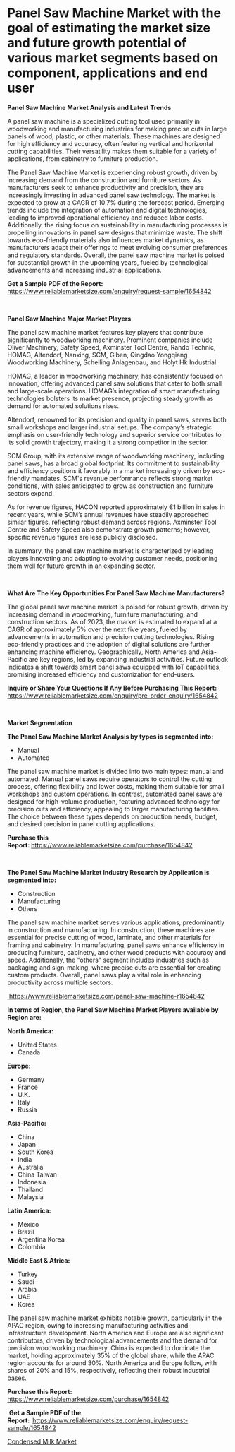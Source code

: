 <p><h1>Panel Saw Machine Market with the goal of estimating the market size and future growth potential of various market segments based on component, applications and end user</h1></p><p><strong>Panel Saw Machine Market Analysis and Latest Trends</strong></p>
<p><p>A panel saw machine is a specialized cutting tool used primarily in woodworking and manufacturing industries for making precise cuts in large panels of wood, plastic, or other materials. These machines are designed for high efficiency and accuracy, often featuring vertical and horizontal cutting capabilities. Their versatility makes them suitable for a variety of applications, from cabinetry to furniture production.</p><p>The Panel Saw Machine Market is experiencing robust growth, driven by increasing demand from the construction and furniture sectors. As manufacturers seek to enhance productivity and precision, they are increasingly investing in advanced panel saw technology. The market is expected to grow at a CAGR of 10.7% during the forecast period. Emerging trends include the integration of automation and digital technologies, leading to improved operational efficiency and reduced labor costs. Additionally, the rising focus on sustainability in manufacturing processes is propelling innovations in panel saw designs that minimize waste. The shift towards eco-friendly materials also influences market dynamics, as manufacturers adapt their offerings to meet evolving consumer preferences and regulatory standards. Overall, the panel saw machine market is poised for substantial growth in the upcoming years, fueled by technological advancements and increasing industrial applications.</p></p>
<p><strong>Get a Sample PDF of the Report:&nbsp;</strong> <a href="https://www.reliablemarketsize.com/enquiry/request-sample/1654842?utm_campaign=2526&utm_medium=2&utm_source=Github&utm_content=ia&utm_term=06032025&utm_id=panel-saw-machine">https://www.reliablemarketsize.com/enquiry/request-sample/1654842</a></p>
<p>&nbsp;</p>
<p><strong>Panel Saw Machine Major Market Players</strong></p>
<p><p>The panel saw machine market features key players that contribute significantly to woodworking machinery. Prominent companies include Oliver Machinery, Safety Speed, Axminster Tool Centre, Rando Technic, HOMAG, Altendorf, Nanxing, SCM, Giben, Qingdao Yongqiang Woodworking Machinery, Schelling Anlagenbau, and Holyt Hk Industrial. </p><p>HOMAG, a leader in woodworking machinery, has consistently focused on innovation, offering advanced panel saw solutions that cater to both small and large-scale operations. HOMAG’s integration of smart manufacturing technologies bolsters its market presence, projecting steady growth as demand for automated solutions rises.</p><p>Altendorf, renowned for its precision and quality in panel saws, serves both small workshops and larger industrial setups. The company’s strategic emphasis on user-friendly technology and superior service contributes to its solid growth trajectory, making it a strong competitor in the sector.</p><p>SCM Group, with its extensive range of woodworking machinery, including panel saws, has a broad global footprint. Its commitment to sustainability and efficiency positions it favorably in a market increasingly driven by eco-friendly mandates. SCM's revenue performance reflects strong market conditions, with sales anticipated to grow as construction and furniture sectors expand.</p><p>As for revenue figures, HACON reported approximately €1 billion in sales in recent years, while SCM’s annual revenues have steadily approached similar figures, reflecting robust demand across regions. Axminster Tool Centre and Safety Speed also demonstrate growth patterns; however, specific revenue figures are less publicly disclosed. </p><p>In summary, the panel saw machine market is characterized by leading players innovating and adapting to evolving customer needs, positioning them well for future growth in an expanding sector.</p></p>
<p>&nbsp;</p>
<p><strong>What Are The Key Opportunities For Panel Saw Machine Manufacturers?</strong></p>
<p><p>The global panel saw machine market is poised for robust growth, driven by increasing demand in woodworking, furniture manufacturing, and construction sectors. As of 2023, the market is estimated to expand at a CAGR of approximately 5% over the next five years, fueled by advancements in automation and precision cutting technologies. Rising eco-friendly practices and the adoption of digital solutions are further enhancing machine efficiency. Geographically, North America and Asia-Pacific are key regions, led by expanding industrial activities. Future outlook indicates a shift towards smart panel saws equipped with IoT capabilities, promising increased efficiency and customization for end-users.</p></p>
<p><strong>Inquire or Share Your Questions If Any Before Purchasing This Report:</strong> <a href="https://www.reliablemarketsize.com/enquiry/pre-order-enquiry/1654842?utm_campaign=2526&utm_medium=2&utm_source=Github&utm_content=ia&utm_term=06032025&utm_id=panel-saw-machine">https://www.reliablemarketsize.com/enquiry/pre-order-enquiry/1654842</a></p>
<p>&nbsp;</p>
<p><strong>Market Segmentation</strong></p>
<p><strong>The Panel Saw Machine Market Analysis by types is segmented into:</strong></p>
<p><ul><li>Manual</li><li>Automated</li></ul></p>
<p><p>The panel saw machine market is divided into two main types: manual and automated. Manual panel saws require operators to control the cutting process, offering flexibility and lower costs, making them suitable for small workshops and custom operations. In contrast, automated panel saws are designed for high-volume production, featuring advanced technology for precision cuts and efficiency, appealing to larger manufacturing facilities. The choice between these types depends on production needs, budget, and desired precision in panel cutting applications.</p></p>
<p><strong>Purchase this Report:&nbsp;</strong><a href="https://www.reliablemarketsize.com/purchase/1654842?utm_campaign=2526&utm_medium=2&utm_source=Github&utm_content=ia&utm_term=06032025&utm_id=panel-saw-machine">https://www.reliablemarketsize.com/purchase/1654842</a></p>
<p>&nbsp;</p>
<p><strong>The Panel Saw Machine Market Industry Research by Application is segmented into:</strong></p>
<p><ul><li>Construction</li><li>Manufacturing</li><li>Others</li></ul></p>
<p><p>The panel saw machine market serves various applications, predominantly in construction and manufacturing. In construction, these machines are essential for precise cutting of wood, laminate, and other materials for framing and cabinetry. In manufacturing, panel saws enhance efficiency in producing furniture, cabinetry, and other wood products with accuracy and speed. Additionally, the "others" segment includes industries such as packaging and sign-making, where precise cuts are essential for creating custom products. Overall, panel saws play a vital role in enhancing productivity across multiple sectors.</p></p>
<p><a href="https://www.reliablemarketsize.com/panel-saw-machine-r1654842?utm_campaign=2526&utm_medium=2&utm_source=Github&utm_content=ia&utm_term=06032025&utm_id=panel-saw-machine">&nbsp;https://www.reliablemarketsize.com/panel-saw-machine-r1654842</a></p>
<p><strong>In terms of Region, the Panel Saw Machine Market Players available by Region are:</strong></p>
<p>
    <p> <strong> North America: </strong>
        <ul>
            <li>United States</li>
            <li>Canada</li>
        </ul>
        </p> 
    <p> <strong> Europe: </strong>
        <ul>
            <li>Germany</li>
            <li>France</li>
            <li>U.K.</li>
            <li>Italy</li>
            <li>Russia</li>
        </ul>
        </p> 
    <p> <strong> Asia-Pacific: </strong>
        <ul>
            <li>China</li>
            <li>Japan</li>
            <li>South Korea</li>
            <li>India</li>
            <li>Australia</li>
            <li>China Taiwan</li>
            <li>Indonesia</li>
            <li>Thailand</li>
            <li>Malaysia</li>
        </ul>
        </p> 
    <p> <strong> Latin America: </strong>
        <ul>
            <li>Mexico</li>
            <li>Brazil</li>
            <li>Argentina Korea</li>
            <li>Colombia</li>
        </ul>
        </p> 
    <p> <strong> Middle East & Africa: </strong>
        <ul>
            <li>Turkey</li>
            <li>Saudi</li>
            <li>Arabia</li>
            <li>UAE</li>
            <li>Korea</li>
        </ul>
    </p>
    </p>
<p><p>The panel saw machine market exhibits notable growth, particularly in the APAC region, owing to increasing manufacturing activities and infrastructure development. North America and Europe are also significant contributors, driven by technological advancements and the demand for precision woodworking machinery. China is expected to dominate the market, holding approximately 35% of the global share, while the APAC region accounts for around 30%. North America and Europe follow, with shares of 20% and 15%, respectively, reflecting their robust industrial bases.</p></p>
<p><strong>Purchase this Report: </strong><a href="https://www.reliablemarketsize.com/purchase/1654842?utm_campaign=2526&utm_medium=2&utm_source=Github&utm_content=ia&utm_term=06032025&utm_id=panel-saw-machine">https://www.reliablemarketsize.com/purchase/1654842</a></p>
<p>&nbsp;<strong>Get a Sample PDF of the Report:&nbsp;&nbsp;</strong><a href="https://www.reliablemarketsize.com/enquiry/request-sample/1654842?utm_campaign=2526&utm_medium=2&utm_source=Github&utm_content=ia&utm_term=06032025&utm_id=panel-saw-machine">https://www.reliablemarketsize.com/enquiry/request-sample/1654842</a></p>
<p><strong></strong></p>
<p><p><a href="https://github.com/lizamflotow/Market-Research-Report-List-1/blob/main/condensed-milk-market.md?utm_campaign=2526&utm_medium=2&utm_source=Github&utm_content=ia&utm_term=06032025&utm_id=panel-saw-machine">Condensed Milk Market</a></p></p>